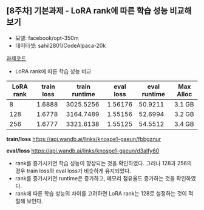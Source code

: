 ## [8주차] 기본과제 - LoRA rank에 따른 학습 성능 비교해보기

- 모델: facebook/opt-350m
- 데이터셋: sahil2801/CodeAlpaca-20k

[과제코드](https://github.com/paran22/hanghae_plus_ai_assignment/blob/main/assignment/8-basic/8-basic.ipynb)

- LoRA rank에 따른 학습 성능 비교

| LoRA rank | train loss | train runtime | eval loss | eval runtime | Max Alloc |
| --------- | ---------- | ------------- | --------- | ------------ | --------- |
| 8         | 1.6888     | 3025.5256     | 1.56176   | 50.9211      | 3.1 GB    |
| 128       | 1.6778     | 3164.7489     | 1.55156   | 52.6994      | 3.2 GB    |
| 256       | 1.6777     | 3321.6138     | 1.55125   | 54.5512      | 3.4 GB    |

**train/loss**
https://api.wandb.ai/links/knospe1-gaeun/fbbgznur

**eval/loss**
https://api.wandb.ai/links/knospe1-gaeun/d3alfy60

- rank를 증가시키면 학습 성능이 향상되는 것을 확인하였다. 그러나 128과 256의 경우 train loss와 eval loss가 비슷하게 유지되었다.
- rank를 증가시키면 runtime은 증가하고, 메모리 점유율도 증가하는 것을 확인하였다.
- rank에 따른 학습 성능의 차이를 고려하면 LoRA rank는 128로 설정하는 것이 적절해 보인다.
